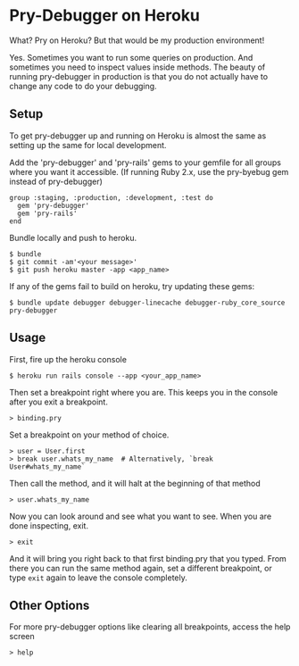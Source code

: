 Pry-Debugger on Heroku
=============

What? Pry on Heroku? But that would be my production environment!

Yes. Sometimes you want to run some queries on production. And sometimes you need to inspect values inside methods. 
The beauty of running pry-debugger in production is that you do not actually have to change any code to do your debugging.  

Setup
-----

To get pry-debugger up and running on Heroku is almost the same as setting up the same for local development. 

Add the 'pry-debugger' and 'pry-rails' gems to your gemfile for all groups where you want it accessible.
(If running Ruby 2.x, use the pry-byebug gem instead of pry-debugger)

    group :staging, :production, :development, :test do
      gem 'pry-debugger'
      gem 'pry-rails'
    end

Bundle locally and push to heroku.

    $ bundle
    $ git commit -am'<your message>'
    $ git push heroku master -app <app_name>

If any of the gems fail to build on heroku, try updating these gems:

    $ bundle update debugger debugger-linecache debugger-ruby_core_source pry-debugger


Usage
-----

First, fire up the heroku console

    $ heroku run rails console --app <your_app_name>

Then set a breakpoint right where you are. This keeps you in the console after you exit
a breakpoint.

    > binding.pry
    
Set a breakpoint on your method of choice.

    > user = User.first
    > break user.whats_my_name  # Alternatively, `break User#whats_my_name`

Then call the method, and it will halt at the beginning of that method

    > user.whats_my_name

Now you can look around and see what you want to see. When you are done inspecting, exit.

    > exit

And it will bring you right back to that first binding.pry that you typed.
From there you can run the same method again, set a different breakpoint, or
type `exit` again to leave the console completely.

Other Options
-------------

For more pry-debugger options like clearing all breakpoints, access the help screen
    
    > help


